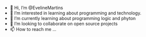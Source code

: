- 👋 Hi, I’m @EvelineMartins
- 👀 I’m interested in learning about programming and technology.
- 🌱 I’m currently learning about programming logic and phyton
- 💞️ I’m looking to collaborate on open source projects
- 📫 How to reach me ...

<!---
EvelineMartins/EvelineMartins is a ✨ special ✨ repository because its `README.md` (this file) appears on your GitHub profile.
You can click the Preview link to take a look at your changes.
--->
